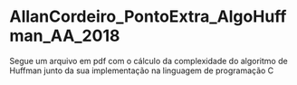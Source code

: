 # AllanCordeiro_PontoExtra_AlgoHuffman_AA_2018
Segue um arquivo em pdf com o cálculo da complexidade do algoritmo de Huffman
junto da sua implementação na linguagem de programação C
